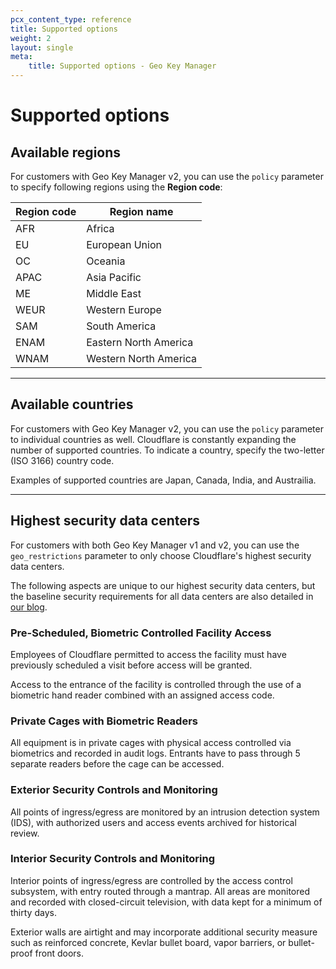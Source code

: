 ```yaml
---
pcx_content_type: reference
title: Supported options
weight: 2
layout: single
meta:
    title: Supported options - Geo Key Manager
---
```


# Supported options

## Available regions

For customers with Geo Key Manager v2, you can use the `policy` parameter to specify following regions using the **Region code**:

| Region code | Region name |
| --- | --- |
| AFR | Africa |
| EU | European Union |
| OC | Oceania |
| APAC | Asia Pacific |
| ME | Middle East |
| WEUR | Western Europe |
| SAM | South America |
| ENAM | Eastern North America |
| WNAM | Western North America |

---

## Available countries

For customers with Geo Key Manager v2, you can use the `policy` parameter to individual countries as well. Cloudflare is constantly expanding the number of supported countries. To indicate a country, specify the two-letter (ISO 3166) country code.

Examples of supported countries are Japan, Canada, India, and Austrailia.

---

## Highest security data centers

For customers with both Geo Key Manager v1 and v2, you can use the `geo_restrictions` parameter to only choose Cloudflare's highest security data centers.

The following aspects are unique to our highest security data centers, but the baseline security requirements for all data centers are also detailed in [our blog](https://blog.cloudflare.com/introducing-cloudflare-geo-key-manager/).

### Pre-Scheduled, Biometric Controlled Facility Access

Employees of Cloudflare permitted to access the facility must have previously scheduled a visit before access will be granted.

Access to the entrance of the facility is controlled through the use of a biometric hand reader combined with an assigned access code.

### Private Cages with Biometric Readers

All equipment is in private cages with physical access controlled via biometrics and recorded in audit logs.
Entrants have to pass through 5 separate readers before the cage can be accessed.

### Exterior Security Controls and Monitoring

All points of ingress/egress are monitored by an intrusion detection system (IDS), with authorized users and access events archived for historical review.

### Interior Security Controls and Monitoring

Interior points of ingress/egress are controlled by the access control subsystem, with entry routed through a mantrap. All areas are monitored and recorded with closed-circuit television, with data kept for a minimum of thirty days.

Exterior walls are airtight and may incorporate additional security measure such as reinforced concrete, Kevlar bullet board, vapor barriers, or bullet-proof front doors.